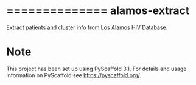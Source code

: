 ==============
alamos-extract
==============


Extract patients and cluster info from Los Alamos HIV Database.


Note
====

This project has been set up using PyScaffold 3.1. For details and usage
information on PyScaffold see https://pyscaffold.org/.
